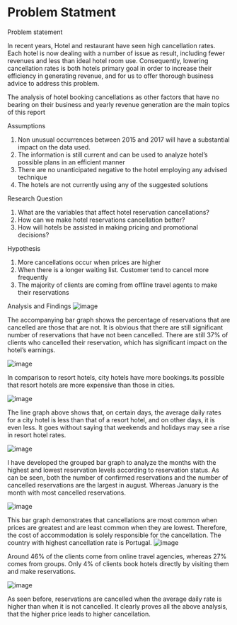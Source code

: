 # Problem Statment
Problem statement

In recent years, Hotel and restaurant have seen high cancellation rates. Each hotel is now dealing with a number of issue as result, including fewer revenues and less than ideal hotel room use. Consequently, lowering cancellation rates is both hotels primary goal in order to increase their efficiency in generating revenue, and for us to offer thorough business advice to address this problem.

The analysis of hotel booking cancellations as other factors that have no bearing on their business and yearly revenue generation are the main topics of this report

Assumptions

1.	Non unusual occurrences between 2015 and 2017 will have a substantial impact on the data used.
2.	The information is still current and can be used to analyze hotel’s possible plans in an efficient manner
3.	There are no unanticipated negative to the hotel employing any advised technique
4.	The hotels are not currently using any of the suggested solutions


Research Question


1.	What are the variables that affect hotel reservation cancellations?
2.	How can we make hotel reservations cancellation better?
3.	How will hotels be assisted in making pricing and promotional decisions?


Hypothesis


1.	More cancellations occur when prices are higher
2.	When there is a longer waiting list. Customer tend to cancel more frequently
3.	The majority of clients are coming from offline travel agents to make their reservations

Analysis and Findings
 ![image](https://user-images.githubusercontent.com/129491801/236691684-3f8619a4-0bf4-485b-9d0d-a6055b7b82b0.png)

The accompanying bar graph shows the percentage of reservations that are cancelled are those that are not. It is obvious that there are still significant number of reservations that have not been cancelled. There are still 37% of clients who cancelled their reservation, which has significant impact on the hotel’s earnings.

![image](https://user-images.githubusercontent.com/129491801/236691693-6d629ac6-1157-4305-9790-6d8ba8892332.png)

 
In comparison to resort hotels, city hotels have more bookings.its possible that resort hotels are more expensive than those in cities.

![image](https://user-images.githubusercontent.com/129491801/236691704-df811e04-40d7-45b7-be05-346c819f7ad6.png)

 
The line graph above shows that, on certain days, the average daily rates for a city hotel is less than that of a resort hotel, and on other days, it is even less. It goes without saying that weekends and holidays may see a rise in resort hotel rates.

![image](https://user-images.githubusercontent.com/129491801/236692036-9a482c90-d518-4dbf-9255-f38441d751e8.png)

 
I have developed the grouped bar graph to analyze the months with the highest and lowest reservation levels according to reservation status. As can be seen, both the number of confirmed reservations and the number of cancelled reservations are the largest in august. Whereas January is the month with most cancelled reservations.

![image](https://user-images.githubusercontent.com/129491801/236692058-76c43a26-9f47-4677-8abe-9eabf7861946.png)

 
This bar graph demonstrates that cancellations are most common when prices are greatest and are least common when they are lowest. Therefore, the cost of accommodation is solely responsible for the cancellation.
The country with highest cancellation rate is Portugal.
![image](https://user-images.githubusercontent.com/129491801/236692076-11fd9e22-ce16-429d-8d51-89b9a232afb9.png)

 
Around 46% of the clients come from online travel agencies, whereas 27% comes from groups. Only 4% of clients book hotels directly by visiting them and make reservations.

![image](https://user-images.githubusercontent.com/129491801/236692075-242891bc-d0ec-486f-baab-4f3014fd0550.png)

 
As seen before, reservations are cancelled when the average daily rate is higher than when it is not cancelled. It clearly proves all the above analysis, that the higher price leads to higher cancellation.
